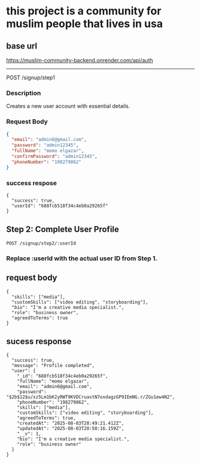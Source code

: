 # this project is a community for muslim people that lives in usa
 
 ## base url 
 https://muslim-community-backend.onrender.com/api/auth

---

 POST /signup/step1

 ### Description

Creates a new user account with essential details.

### Request Body

```json
{
  "email": "admin6@gmail.com",
  "password": "admin12345",
  "fullName": "momo elgazar",
  "confirmPassword": "admin12345",
  "phoneNumber": "198279862"
}
```

### success respose 
```
{
  "success": true,
  "userId": "688fcb518f34c4eb0a29265f"
}

```

## Step 2: Complete User Profile

```
POST /signup/step2/:userId

```
### Replace :userId with the actual user ID from Step 1.

## request body 
```
{
  "skills": ["media"],
  "customSkills": ["video editing", "storyboarding"],
  "bio": "I'm a creative media specialist.",
  "role": "business owner",
  "agreedToTerms": true
}
```
## sucess response
```
{
  "success": true,
  "message": "Profile completed",
  "user": {
    "_id": "688fcb518f34c4eb0a29265f",
    "fullName": "momo elgazar",
    "email": "admin6@gmail.com",
    "password": "$2b$12$u/xz5Lm1bK2yRWT9KVDCruastN7oxdagzGP9IEmNG.r/ZGu1ew4N2",
    "phoneNumber": "198279862",
    "skills": ["media"],
    "customSkills": ["video editing", "storyboarding"],
    "agreedToTerms": true,
    "createdAt": "2025-08-03T20:49:21.412Z",
    "updatedAt": "2025-08-03T20:50:16.159Z",
    "__v": 1,
    "bio": "I'm a creative media specialist.",
    "role": "business owner"
  }
}
```
